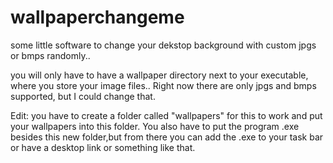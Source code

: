 # wallpaperchangeme
some little software to change your dekstop background with custom jpgs or bmps randomly..

you will only have to have a wallpaper directory next to your executable, where you store your 
image files..
Right now there are only jpgs and bmps supported, but I could change that.

Edit:
you have to create a folder called "wallpapers" for this to work and put your wallpapers into this folder.
You also have to put the program .exe besides this new folder,but from there you can add the .exe
to your task bar or have a desktop link or something like that.
